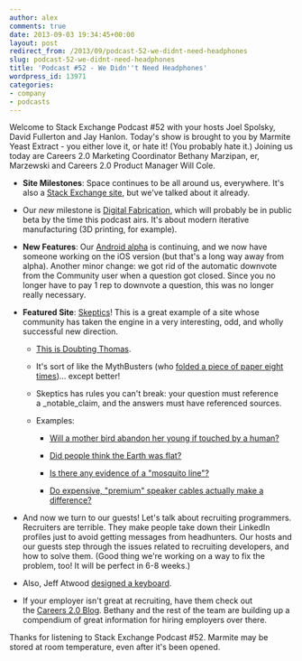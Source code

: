 ```yaml
---
author: alex
comments: true
date: 2013-09-03 19:34:45+00:00
layout: post
redirect_from: /2013/09/podcast-52-we-didnt-need-headphones
slug: podcast-52-we-didnt-need-headphones
title: 'Podcast #52 - We Didn''t Need Headphones'
wordpress_id: 13971
categories:
- company
- podcasts
---
```


Welcome to Stack Exchange Podcast #52 with your hosts Joel Spolsky, David Fullerton and Jay Hanlon. Today's show is brought to you by Marmite Yeast Extract - you either love it, or hate it! (You probably hate it.) Joining us today are Careers 2.0 Marketing Coordinator Bethany Marzipan, er, Marzewski and Careers 2.0 Product Manager Will Cole.



	
  * **Site Milestones**: Space continues to be all around us, everywhere. It's also a [Stack Exchange site](http://space.stackexchange.com/), but we've talked about it already.

	
  * Our _new_ milestone is [Digital Fabrication](http://digitalfabrication.stackexchange.com/), which will probably be in public beta by the time this podcast airs. It's about modern iterative manufacturing (3D printing, for example).

	
  * **New Features**: Our [Android alpha](http://meta.stackoverflow.com/questions/190200/help-us-test-the-alpha-version-of-our-android-app) is continuing, and we now have someone working on the iOS version (but that's a long way away from alpha). Another minor change: we got rid of the automatic downvote from the Community user when a question got closed. Since you no longer have to pay 1 rep to downvote a question, this was no longer really necessary.

	
  * **Featured Site**: [Skeptics](http://skeptics.stackexchange.com/)! This is a great example of a site whose community has taken the engine in a very interesting, odd, and wholly successful new direction.

	
    * [This is Doubting Thomas](http://grahamghana.files.wordpress.com/2010/10/hendrick-ter-brugghen-doubtingthomas.jpeg).

	
    * It's sort of like the MythBusters (who [folded a piece of paper eight times](https://www.youtube.com/watch?v=kRAEBbotuIE))… except better!

	
    * Skeptics has rules you can't break: your question must reference a _notable_claim, and the answers must have referenced sources.

	
    * Examples:

	
      * [Will a mother bird abandon her young if touched by a human?](http://skeptics.stackexchange.com/questions/3132/will-a-mother-bird-abandon-her-young-if-touched-by-a-human)

	
      * [Did people think the Earth was flat?](http://skeptics.stackexchange.com/questions/453/did-people-think-the-earth-was-flat)

	
      * [Is there any evidence of a "mosquito line"?](http://skeptics.stackexchange.com/questions/10555/is-there-any-evidence-of-a-mosquito-line-above-which-mosquitos-do-not-travel)

	
      * [Do expensive, "premium" speaker cables actually make a difference?](http://skeptics.stackexchange.com/questions/2849/do-expensive-premium-speaker-cables-actually-make-a-difference)







	
  * And now we turn to our guests! Let's talk about recruiting programmers. Recruiters are terrible. They make people take down their LinkedIn profiles just to avoid getting messages from headhunters. Our hosts and our guests step through the issues related to recruiting developers, and how to solve them. (Good thing we're working on a way to fix the problem, too! It will be perfect in 6-8 weeks.)

	
  * Also, Jeff Atwood [designed a keyboard](http://www.wasdkeyboards.com/index.php/code-87-key-mechanical-keyboard.html).

	
  * If your employer isn't great at recruiting, have them check out the [Careers 2.0 Blog](http://blog.careers.stackoverflow.com/). Bethany and the rest of the team are building up a compendium of great information for hiring employers over there.


Thanks for listening to Stack Exchange Podcast #52. Marmite may be stored at room temperature, even after it's been opened.

